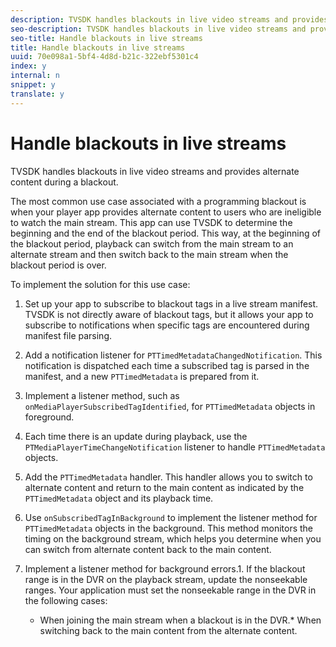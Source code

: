```yaml
---
description: TVSDK handles blackouts in live video streams and provides alternate content during a blackout.
seo-description: TVSDK handles blackouts in live video streams and provides alternate content during a blackout.
seo-title: Handle blackouts in live streams
title: Handle blackouts in live streams
uuid: 70e098a1-5bf4-4d8d-b21c-322ebf5301c4
index: y
internal: n
snippet: y
translate: y
---
```


# Handle blackouts in live streams

TVSDK handles blackouts in live video streams and provides alternate content during a blackout.

The most common use case associated with a programming blackout is when your player app provides alternate content to users who are ineligible to watch the main stream. This app can use TVSDK to determine the beginning and the end of the blackout period. This way, at the beginning of the blackout period, playback can switch from the main stream to an alternate stream and then switch back to the main stream when the blackout period is over. 

To implement the solution for this use case: 
1. Set up your app to subscribe to blackout tags in a live stream manifest. TVSDK is not directly aware of blackout tags, but it allows your app to subscribe to notifications when specific tags are encountered during manifest file parsing. 

1. Add a notification listener for `PTTimedMetadataChangedNotification`. This notification is dispatched each time a subscribed tag is parsed in the manifest, and a new `PTTimedMetadata` is prepared from it. 

1. Implement a listener method, such as `onMediaPlayerSubscribedTagIdentified`, for `PTTimedMetadata` objects in foreground.
1. Each time there is an update during playback, use the `PTMediaPlayerTimeChangeNotification` listener to handle `PTTimedMetadata` objects.
1. Add the `PTTimedMetadata` handler. This handler allows you to switch to alternate content and return to the main content as indicated by the `PTTimedMetadata` object and its playback time. 

1. Use `onSubscribedTagInBackground` to implement the listener method for `PTTimedMetadata` objects in the background. This method monitors the timing on the background stream, which helps you determine when you can switch from alternate content back to the main content. 

1. Implement a listener method for background errors.1. If the blackout range is in the DVR on the playback stream, update the nonseekable ranges. Your application must set the nonseekable range in the DVR in the following cases: 
    * When joining the main stream when a blackout is in the DVR.* When switching back to the main content from the alternate content.    
    





